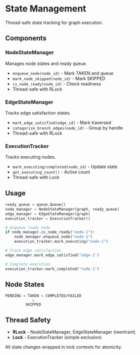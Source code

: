 # State Management

Thread-safe state tracking for graph execution.

## Components

### NodeStateManager

Manages node states and ready queue.

- `enqueue_node(node_id)` - Mark TAKEN and queue
- `mark_node_skipped(node_id)` - Mark SKIPPED
- `is_node_ready(node_id)` - Check readiness
- Thread-safe with RLock

### EdgeStateManager

Tracks edge satisfaction states.

- `mark_edge_satisfied(edge_id)` - Mark traversed
- `categorize_branch_edges(node_id)` - Group by handle
- Thread-safe with RLock

### ExecutionTracker

Tracks executing nodes.

- `mark_executing/completed(node_id)` - Update state
- `get_executing_count()` - Active count
- Thread-safe with Lock

## Usage

```python
ready_queue = queue.Queue()
node_manager = NodeStateManager(graph, ready_queue)
edge_manager = EdgeStateManager(graph)
execution_tracker = ExecutionTracker()

# Enqueue ready node
if node_manager.is_node_ready("node-1"):
    node_manager.enqueue_node("node-1")
    execution_tracker.mark_executing("node-1")

# Track edge satisfaction
edge_manager.mark_edge_satisfied("edge-1")

# Complete execution
execution_tracker.mark_completed("node-1")
```

## Node States

```text
PENDING → TAKEN → COMPLETED/FAILED
            ↓
         SKIPPED
```

## Thread Safety

- **RLock** - NodeStateManager, EdgeStateManager (reentrant)
- **Lock** - ExecutionTracker (simple exclusion)

All state changes wrapped in lock contexts for atomicity.
